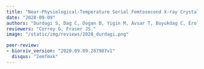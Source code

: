 ```yaml
---
title: "Near-Physiological-Temperature Serial Femtosecond X-ray Crystallography Reveals Novel Conformations of SARS-CoV-2 Main Protease Active Site for Improved Drug Repurposing."
date: "2020-09-09"
authors: "Durdagi S, Dag C, Dogan B, Yigin M, Avsar T, Buyukdag C, Erol I, Ertem B, Calis S, Yildirim G, Orhan MD, Guven O, Aksoydan B, Destan E, Sahin K, Besler SO, Oktay L, Shafiei A, Tolu I, Ayan E, Yuksel B, Peksen AB, Gocenler O, Yucel AD, Can O, Ozabrahamyan S, Olkan A, Erdemoglu E, Aksit F, Tanisali G, Yefanov OM, Barty A, Tolstikova A, Ketawala GK, Botha S, Dao EH, Hayes B, Liang M, Seaberg MH, Hunter MS, Batyuk A, Mariani V, Su Z, Poitevin F, Yoon CH, Kupitz C, Sierra RG, Snell E, DeMirci H."
reviewers: "Correy G, Fraser JS."
image: "/static/img/reviews/2020_durdagi.png"

peer-review:
- biorxiv_version: "2020.09.09.287987v1"
  disqus: "2emfmxk"
---
```

